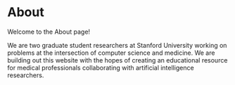 # About

Welcome to the About page!

We are two graduate student researchers at Stanford University working on
problems at the intersection of computer science and medicine. We are building out this website with the hopes of creating an educational resource for medical professionals collaborating with artificial intelligence researchers.